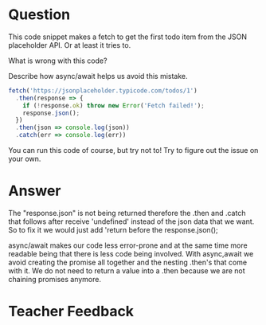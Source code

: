 # Question

This code snippet makes a fetch to get the first todo item from the JSON placeholder API. Or at least it tries to.

What is wrong with this code? 

Describe how async/await helps us avoid this mistake.

```js
fetch('https://jsonplaceholder.typicode.com/todos/1')
  .then(response => {
    if (!response.ok) throw new Error('Fetch failed!');
    response.json();
  })
  .then(json => console.log(json))
  .catch(err => console.log(err))
```

You can run this code of course, but try not to! Try to figure out the issue on your own.

# Answer
The "response.json" is not being returned therefore the .then and .catch that follows after receive 'undefined' instead of the json data that we want. So to fix it we would just add 'return before the response.json();


async/await makes our code less error-prone and at the same time more readable being that there is less code being involved.
With async,await we avoid creating the promise all together and the nesting .then's that come with it.
We do not need to return a value into a .then because we are not chaining promises anymore.

# Teacher Feedback